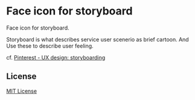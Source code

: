 # Face icon for storyboard

Face icon for storyboard.

Storyboard is what describes service user scenerio as brief cartoon. And Use these to describe user feeling. 

cf. [Pinterest - UX design: storyboarding](http://www.pinterest.com/davyhoornaert/ux-design-storyboarding/)

## License

[MIT License](http://opensource.org/licenses/MIT)